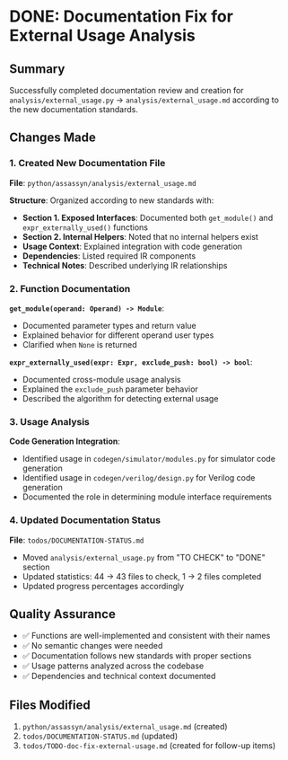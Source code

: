 # DONE: Documentation Fix for External Usage Analysis

## Summary

Successfully completed documentation review and creation for `analysis/external_usage.py` → `analysis/external_usage.md` according to the new documentation standards.

## Changes Made

### 1. Created New Documentation File

**File**: `python/assassyn/analysis/external_usage.md`

**Structure**: Organized according to new standards with:
- **Section 1. Exposed Interfaces**: Documented both `get_module()` and `expr_externally_used()` functions
- **Section 2. Internal Helpers**: Noted that no internal helpers exist
- **Usage Context**: Explained integration with code generation
- **Dependencies**: Listed required IR components
- **Technical Notes**: Described underlying IR relationships

### 2. Function Documentation

**`get_module(operand: Operand) -> Module`**:
- Documented parameter types and return value
- Explained behavior for different operand user types
- Clarified when `None` is returned

**`expr_externally_used(expr: Expr, exclude_push: bool) -> bool`**:
- Documented cross-module usage analysis
- Explained the `exclude_push` parameter behavior
- Described the algorithm for detecting external usage

### 3. Usage Analysis

**Code Generation Integration**:
- Identified usage in `codegen/simulator/modules.py` for simulator code generation
- Identified usage in `codegen/verilog/design.py` for Verilog code generation
- Documented the role in determining module interface requirements

### 4. Updated Documentation Status

**File**: `todos/DOCUMENTATION-STATUS.md`
- Moved `analysis/external_usage.py` from "TO CHECK" to "DONE" section
- Updated statistics: 44 → 43 files to check, 1 → 2 files completed
- Updated progress percentages accordingly

## Quality Assurance

- ✅ Functions are well-implemented and consistent with their names
- ✅ No semantic changes were needed
- ✅ Documentation follows new standards with proper sections
- ✅ Usage patterns analyzed across the codebase
- ✅ Dependencies and technical context documented

## Files Modified

1. `python/assassyn/analysis/external_usage.md` (created)
2. `todos/DOCUMENTATION-STATUS.md` (updated)
3. `todos/TODO-doc-fix-external-usage.md` (created for follow-up items)
